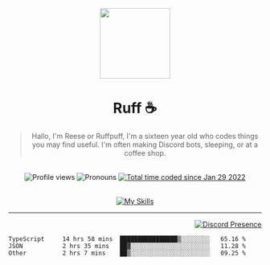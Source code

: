 <div align='center'>
  <img src='https://cdn.ruffpuff.dev/ruffpuff.jpg' width='140' height='140' />
  <h1>Ruff ☕️</h1>
  <blockquote>Hallo, I'm Reese or Ruffpuff, I'm a sixteen year old who codes things you may find useful. I'm often making Discord bots, sleeping, or at a coffee shop.</blockquote>
  
  <br />
  
  <img alt="Profile views" src="https://komarev.com/ghpvc/?username=ruffpuff1" />
  <img alt='Pronouns' src='https://img.shields.io/endpoint?url=https://pronoundb.org/shields/61181f81be124c42b207bffd' />
  <a href="https://wakatime.com/@72bf611d-9557-4a85-aa1d-46f6a3346744"><img src="https://wakatime.com/badge/user/72bf611d-9557-4a85-aa1d-46f6a3346744.svg" alt="Total time coded since Jan 29 2022" /></a>
</div><br />

<div align='center'>
  
  [![My Skills](https://skillicons.dev/icons?i=css,docker,git,graphql,html,js,md,mongodb,nextjs,nodejs,react,redis,regex,tailwind,ts)](https://skillicons.dev)
  
  </div>

<hr />

<div align='right'>

[![Discord Presence](https://lanyard.cnrad.dev/api/486396074282450946)](https://discord.com/users/486396074282450946)
  
  </div>

<!--START_SECTION:waka-->

```text
TypeScript     14 hrs 58 mins  ████████████████▒░░░░░░░░   65.16 %
JSON           2 hrs 35 mins   ██▓░░░░░░░░░░░░░░░░░░░░░░   11.28 %
Other          2 hrs 7 mins    ██▒░░░░░░░░░░░░░░░░░░░░░░   09.25 %
```

<!--END_SECTION:waka-->
